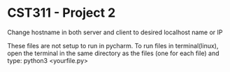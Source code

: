 # CST311 - Project 2

Change hostname in both server and client to
desired localhost name or IP

These files are not setup to run in pycharm.
To run files in terminal(linux), open the terminal in
the same directory as the files (one for each file)
and type:
python3 <yourfile.py>
